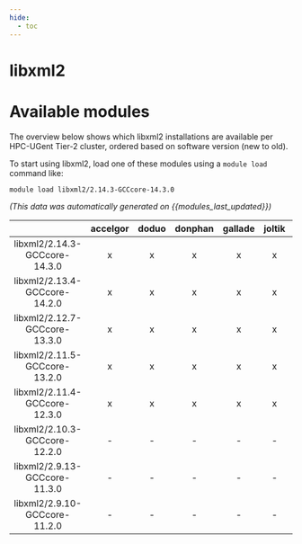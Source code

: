 ```yaml
---
hide:
  - toc
---
```


libxml2
=======

# Available modules


The overview below shows which libxml2 installations are available per HPC-UGent Tier-2 cluster, ordered based on software version (new to old).

To start using libxml2, load one of these modules using a `module load` command like:

```shell
module load libxml2/2.14.3-GCCcore-14.3.0
```

*(This data was automatically generated on {{modules_last_updated}})*

| |accelgor|doduo|donphan|gallade|joltik|litleo|shinx|
| :---: | :---: | :---: | :---: | :---: | :---: | :---: | :---: |
|libxml2/2.14.3-GCCcore-14.3.0|x|x|x|x|x|x|x|
|libxml2/2.13.4-GCCcore-14.2.0|x|x|x|x|x|x|x|
|libxml2/2.12.7-GCCcore-13.3.0|x|x|x|x|x|x|x|
|libxml2/2.11.5-GCCcore-13.2.0|x|x|x|x|x|x|x|
|libxml2/2.11.4-GCCcore-12.3.0|x|x|x|x|x|x|x|
|libxml2/2.10.3-GCCcore-12.2.0|-|-|-|-|-|x|x|
|libxml2/2.9.13-GCCcore-11.3.0|-|-|-|-|-|x|x|
|libxml2/2.9.10-GCCcore-11.2.0|-|-|-|-|-|x|x|
